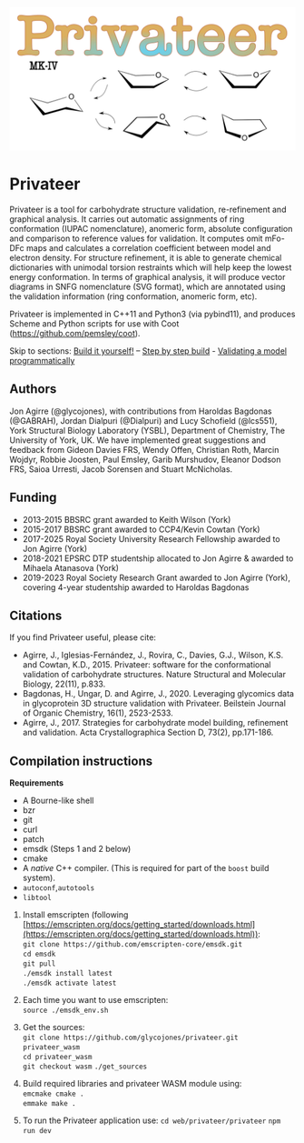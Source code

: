 ![ScreenShot](/logo.png)

# Privateer
Privateer is a tool for carbohydrate structure validation, re-refinement and graphical analysis. It carries out automatic assignments of ring conformation (IUPAC nomenclature), anomeric form, absolute configuration and comparison to reference values for validation. It computes omit mFo-DFc maps and calculates a correlation coefficient between model and electron density. For structure refinement, it is able to generate chemical dictionaries with unimodal torsion restraints which will help keep the lowest energy conformation. In terms of graphical analysis, it will produce vector diagrams in SNFG nomenclature (SVG format), which are annotated using the validation information (ring conformation, anomeric form, etc).

Privateer is implemented in C++11 and Python3 (via pybind11), and produces Scheme and Python scripts for use with Coot (https://github.com/pemsley/coot).

Skip to sections: [Build it yourself!](#build-it-yourself) – [Step by step build](#step-by-step-build) - [Validating a model programmatically](#validating-a-model-programmatically) 

## Authors
Jon Agirre (@glycojones), with contributions from Haroldas Bagdonas (@GABRAH), Jordan Dialpuri (@Dialpuri) and Lucy Schofield (@lcs551), York Structural Biology Laboratory (YSBL), Department of Chemistry, The University of York, UK. We have implemented great suggestions and feedback from Gideon Davies FRS, Wendy Offen, Christian Roth, Marcin Wojdyr, Robbie Joosten, Paul Emsley, Garib Murshudov, Eleanor Dodson FRS, Saioa Urresti, Jacob Sorensen and Stuart McNicholas. 

## Funding 
* 2013-2015 BBSRC grant awarded to Keith Wilson (York)
* 2015-2017 BBSRC grant awarded to CCP4/Kevin Cowtan (York)
* 2017-2025 Royal Society University Research Fellowship awarded to Jon Agirre (York)
* 2018-2021 EPSRC DTP studentship allocated to Jon Agirre & awarded to Mihaela Atanasova (York)
* 2019-2023 Royal Society Research Grant awarded to Jon Agirre (York), covering 4-year studentship awarded to Haroldas Bagdonas

## Citations
If you find Privateer useful, please cite:

- Agirre, J., Iglesias-Fernández, J., Rovira, C., Davies, G.J., Wilson, K.S. and Cowtan, K.D., 2015. Privateer: software for the conformational validation of carbohydrate structures. Nature Structural and Molecular Biology, 22(11), p.833.
- Bagdonas, H., Ungar, D. and Agirre, J., 2020. Leveraging glycomics data in glycoprotein 3D structure validation with Privateer. Beilstein Journal of Organic Chemistry, 16(1), 2523-2533.
- Agirre, J., 2017. Strategies for carbohydrate model building, refinement and validation. Acta Crystallographica Section D, 73(2), pp.171-186.



## **Compilation instructions**

**Requirements** 

* A Bourne-like shell
* bzr
* git
* curl
* patch
* emsdk (Steps 1 and 2 below)
* cmake
* A *native* C++ compiler. (This is required for part of the `boost` build system).
* `autoconf`,`autotools`
* `libtool`

1. Install emscripten (following  [https://emscripten.org/docs/getting_started/downloads.html](https://emscripten.org/docs/getting_started/downloads.html)):  
`git clone https://github.com/emscripten-core/emsdk.git`  
`cd emsdk`  
`git pull`  
`./emsdk install latest`  
`./emsdk activate latest`

2. Each time you want to use emscripten:  
`source ./emsdk_env.sh`

3. Get the sources:  
`git clone https://github.com/glycojones/privateer.git privateer_wasm`  
`cd privateer_wasm`  
`git checkout wasm`
`./get_sources`

4. Build required libraries and privateer WASM module using:  
`emcmake cmake .`  
`emmake make .`

5. To run the Privateer application use: 
`cd web/privateer/privateer`
`npm run dev`